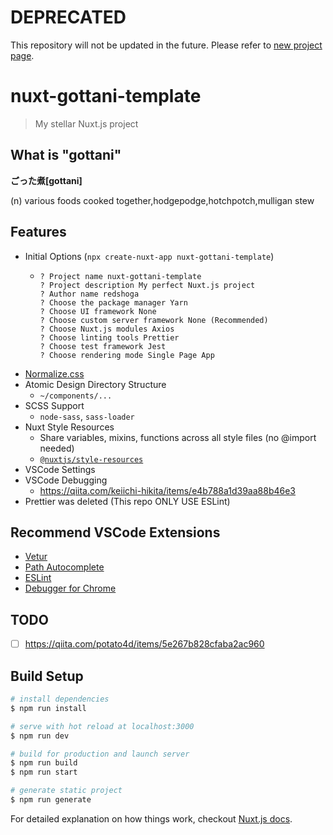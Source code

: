 # DEPRECATED
This repository will not be updated in the future.
Please refer to [new project page](https://github.com/redshoga/nuxt-ts-gottani-template).

# nuxt-gottani-template

> My stellar Nuxt.js project

## What is "gottani"

**ごった煮[gottani]**

(n) various foods cooked together,hodgepodge,hotchpotch,mulligan stew

## Features
- Initial Options (`npx create-nuxt-app nuxt-gottani-template`)
  - ```
    ? Project name nuxt-gottani-template
    ? Project description My perfect Nuxt.js project
    ? Author name redshoga
    ? Choose the package manager Yarn
    ? Choose UI framework None
    ? Choose custom server framework None (Recommended)
    ? Choose Nuxt.js modules Axios
    ? Choose linting tools Prettier
    ? Choose test framework Jest
    ? Choose rendering mode Single Page App
    ```
- [Normalize.css](https://necolas.github.io/normalize.css/)
- Atomic Design Directory Structure
  - `~/components/...`
- SCSS Support
  - `node-sass`, `sass-loader`
- Nuxt Style Resources
  - Share variables, mixins, functions across all style files (no @import needed)
  - [`@nuxtjs/style-resources`](https://github.com/nuxt-community/style-resources-module)
- VSCode Settings
- VSCode Debugging
  - https://qiita.com/keiichi-hikita/items/e4b788a1d39aa88b46e3
- Prettier was deleted (This repo ONLY USE ESLint)

## Recommend VSCode Extensions

- [Vetur](https://marketplace.visualstudio.com/items?itemName=octref.vetur)
- [Path Autocomplete](https://marketplace.visualstudio.com/items?itemName=ionutvmi.path-autocomplete)
- [ESLint](https://marketplace.visualstudio.com/items?itemName=dbaeumer.vscode-eslint)
- [Debugger for Chrome](https://marketplace.visualstudio.com/items?itemName=msjsdiag.debugger-for-chrome)

## TODO
- [ ] https://qiita.com/potato4d/items/5e267b828cfaba2ac960

## Build Setup

``` bash
# install dependencies
$ npm run install

# serve with hot reload at localhost:3000
$ npm run dev

# build for production and launch server
$ npm run build
$ npm run start

# generate static project
$ npm run generate
```

For detailed explanation on how things work, checkout [Nuxt.js docs](https://nuxtjs.org).
